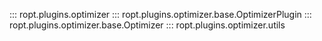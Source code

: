 ::: ropt.plugins.optimizer
::: ropt.plugins.optimizer.base.OptimizerPlugin
::: ropt.plugins.optimizer.base.Optimizer
::: ropt.plugins.optimizer.utils
